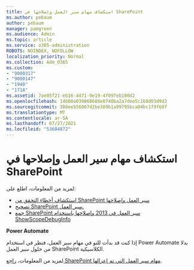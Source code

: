 ```yaml
---
title: استكشاف مهام سير العمل وإصلاحها في SharePoint
ms.author: pebaum
author: pebaum
manager: pamgreen
ms.audience: Admin
ms.topic: article
ms.service: o365-administration
ROBOTS: NOINDEX, NOFOLLOW
localization_priority: Normal
ms.collection: Adm_O365
ms.custom:
- "9000317"
- "9000147"
- "1940"
- "1718"
ms.assetid: 7ae05f21-eb16-4d71-9e19-4f097eb100d2
ms.openlocfilehash: 14680a039068688e0740ba2a7dee5c168d03d9d2
ms.sourcegitcommit: 380ee556007d2be389b1a99795bca04bc1f9f60f
ms.translationtype: MT
ms.contentlocale: ar-SA
ms.lasthandoff: 07/27/2021
ms.locfileid: "53604872"
---
```

# <a name="troubleshoot-workflows-in-sharepoint"></a>استكشاف مهام سير العمل وإصلاحها في SharePoint

لمزيد من المعلومات، اطلع على:

- [استكشاف أخطاء التحقق من SharePoint سير العمل وإصلاحها](/sharepoint/dev/general-development/troubleshooting-sharepoint-server-workflow-validation-errors-in-visio)
- [تصحيح SharePoint سير العمل.](/sharepoint/dev/general-development/debugging-sharepoint-server-workflows)
- [جمع SharePoint سير العمل في 2013 وإصلاحها باستخدام ShowScopeDebugInfo](/sharepoint/troubleshoot/workflows/gather-workflow-data)

**Power Automate**

إذا كنت قد بدأت للتو في مهام [](/power-automate/modern-approvals) سير العمل، فنظر في استخدام Power Automate بدلا من حلول سير العمل SharePoint الكلاسيكية.

لمزيد من المعلومات، [راجع SharePoint مهام سير العمل التي تم إعزالها](/alchemyinsights/sharepoint-workflows-retiring).
